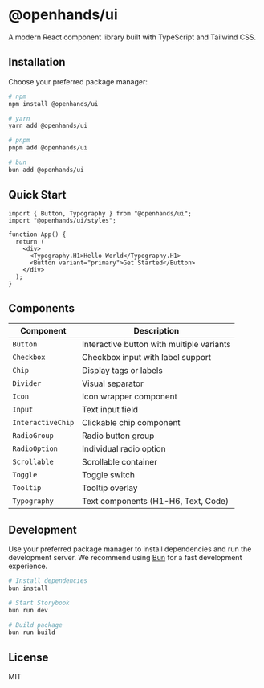 # @openhands/ui

A modern React component library built with TypeScript and Tailwind CSS.

## Installation

Choose your preferred package manager:

```bash
# npm
npm install @openhands/ui

# yarn
yarn add @openhands/ui

# pnpm
pnpm add @openhands/ui

# bun
bun add @openhands/ui
```

## Quick Start

```tsx
import { Button, Typography } from "@openhands/ui";
import "@openhands/ui/styles";

function App() {
  return (
    <div>
      <Typography.H1>Hello World</Typography.H1>
      <Button variant="primary">Get Started</Button>
    </div>
  );
}
```

## Components

| Component         | Description                               |
| ----------------- | ----------------------------------------- |
| `Button`          | Interactive button with multiple variants |
| `Checkbox`        | Checkbox input with label support         |
| `Chip`            | Display tags or labels                    |
| `Divider`         | Visual separator                          |
| `Icon`            | Icon wrapper component                    |
| `Input`           | Text input field                          |
| `InteractiveChip` | Clickable chip component                  |
| `RadioGroup`      | Radio button group                        |
| `RadioOption`     | Individual radio option                   |
| `Scrollable`      | Scrollable container                      |
| `Toggle`          | Toggle switch                             |
| `Tooltip`         | Tooltip overlay                           |
| `Typography`      | Text components (H1-H6, Text, Code)       |

## Development

Use your preferred package manager to install dependencies and run the development server. We recommend using [Bun](https://bun.sh) for a fast development experience.

```bash
# Install dependencies
bun install

# Start Storybook
bun run dev

# Build package
bun run build
```

## License

MIT
